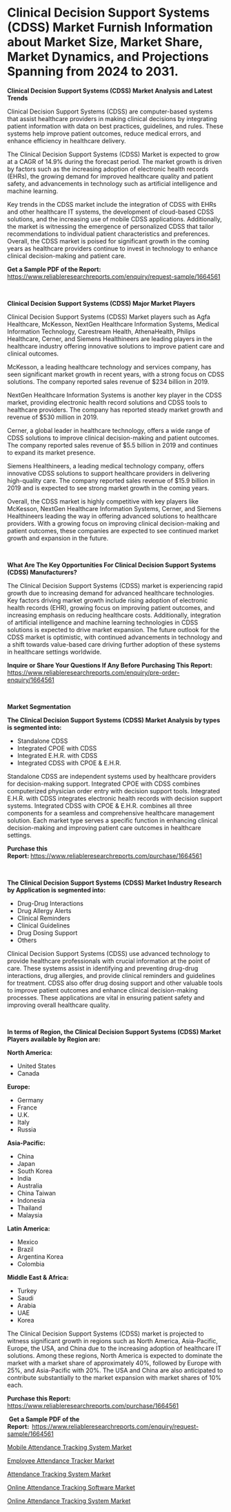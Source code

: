 <p><h1>Clinical Decision Support Systems (CDSS) Market Furnish Information about Market Size, Market Share, Market Dynamics, and Projections Spanning from 2024 to 2031.</h1></p><p><strong>Clinical Decision Support Systems (CDSS) Market Analysis and Latest Trends</strong></p>
<p><p>Clinical Decision Support Systems (CDSS) are computer-based systems that assist healthcare providers in making clinical decisions by integrating patient information with data on best practices, guidelines, and rules. These systems help improve patient outcomes, reduce medical errors, and enhance efficiency in healthcare delivery. </p><p>The Clinical Decision Support Systems (CDSS) Market is expected to grow at a CAGR of 14.9% during the forecast period. The market growth is driven by factors such as the increasing adoption of electronic health records (EHRs), the growing demand for improved healthcare quality and patient safety, and advancements in technology such as artificial intelligence and machine learning. </p><p>Key trends in the CDSS market include the integration of CDSS with EHRs and other healthcare IT systems, the development of cloud-based CDSS solutions, and the increasing use of mobile CDSS applications. Additionally, the market is witnessing the emergence of personalized CDSS that tailor recommendations to individual patient characteristics and preferences. Overall, the CDSS market is poised for significant growth in the coming years as healthcare providers continue to invest in technology to enhance clinical decision-making and patient care.</p></p>
<p><strong>Get a Sample PDF of the Report:&nbsp;</strong> <a href="https://www.reliableresearchreports.com/enquiry/request-sample/1664561">https://www.reliableresearchreports.com/enquiry/request-sample/1664561</a></p>
<p>&nbsp;</p>
<p><strong>Clinical Decision Support Systems (CDSS) Major Market Players</strong></p>
<p><p>Clinical Decision Support Systems (CDSS) Market players such as Agfa Healthcare, McKesson, NextGen Healthcare Information Systems, Medical Information Technology, Carestream Health, AthenaHealth, Philips Healthcare, Cerner, and Siemens Healthineers are leading players in the healthcare industry offering innovative solutions to improve patient care and clinical outcomes.</p><p>McKesson, a leading healthcare technology and services company, has seen significant market growth in recent years, with a strong focus on CDSS solutions. The company reported sales revenue of $234 billion in 2019.</p><p>NextGen Healthcare Information Systems is another key player in the CDSS market, providing electronic health record solutions and CDSS tools to healthcare providers. The company has reported steady market growth and revenue of $530 million in 2019.</p><p>Cerner, a global leader in healthcare technology, offers a wide range of CDSS solutions to improve clinical decision-making and patient outcomes. The company reported sales revenue of $5.5 billion in 2019 and continues to expand its market presence.</p><p>Siemens Healthineers, a leading medical technology company, offers innovative CDSS solutions to support healthcare providers in delivering high-quality care. The company reported sales revenue of $15.9 billion in 2019 and is expected to see strong market growth in the coming years.</p><p>Overall, the CDSS market is highly competitive with key players like McKesson, NextGen Healthcare Information Systems, Cerner, and Siemens Healthineers leading the way in offering advanced solutions to healthcare providers. With a growing focus on improving clinical decision-making and patient outcomes, these companies are expected to see continued market growth and expansion in the future.</p></p>
<p>&nbsp;</p>
<p><strong>What Are The Key Opportunities For Clinical Decision Support Systems (CDSS) Manufacturers?</strong></p>
<p><p>The Clinical Decision Support Systems (CDSS) market is experiencing rapid growth due to increasing demand for advanced healthcare technologies. Key factors driving market growth include rising adoption of electronic health records (EHR), growing focus on improving patient outcomes, and increasing emphasis on reducing healthcare costs. Additionally, integration of artificial intelligence and machine learning technologies in CDSS solutions is expected to drive market expansion. The future outlook for the CDSS market is optimistic, with continued advancements in technology and a shift towards value-based care driving further adoption of these systems in healthcare settings worldwide.</p></p>
<p><strong>Inquire or Share Your Questions If Any Before Purchasing This Report:</strong> <a href="https://www.reliableresearchreports.com/enquiry/pre-order-enquiry/1664561">https://www.reliableresearchreports.com/enquiry/pre-order-enquiry/1664561</a></p>
<p>&nbsp;</p>
<p><strong>Market Segmentation</strong></p>
<p><strong>The Clinical Decision Support Systems (CDSS) Market Analysis by types is segmented into:</strong></p>
<p><ul><li>Standalone CDSS</li><li>Integrated CPOE with CDSS</li><li>Integrated E.H.R. with CDSS</li><li>Integrated CDSS with CPOE & E.H.R.</li></ul></p>
<p><p>Standalone CDSS are independent systems used by healthcare providers for decision-making support. Integrated CPOE with CDSS combines computerized physician order entry with decision support tools. Integrated E.H.R. with CDSS integrates electronic health records with decision support systems. Integrated CDSS with CPOE & E.H.R. combines all three components for a seamless and comprehensive healthcare management solution. Each market type serves a specific function in enhancing clinical decision-making and improving patient care outcomes in healthcare settings.</p></p>
<p><strong>Purchase this Report:&nbsp;</strong><a href="https://www.reliableresearchreports.com/purchase/1664561">https://www.reliableresearchreports.com/purchase/1664561</a></p>
<p>&nbsp;</p>
<p><strong>The Clinical Decision Support Systems (CDSS) Market Industry Research by Application is segmented into:</strong></p>
<p><ul><li>Drug-Drug Interactions</li><li>Drug Allergy Alerts</li><li>Clinical Reminders</li><li>Clinical Guidelines</li><li>Drug Dosing Support</li><li>Others</li></ul></p>
<p><p>Clinical Decision Support Systems (CDSS) use advanced technology to provide healthcare professionals with crucial information at the point of care. These systems assist in identifying and preventing drug-drug interactions, drug allergies, and provide clinical reminders and guidelines for treatment. CDSS also offer drug dosing support and other valuable tools to improve patient outcomes and enhance clinical decision-making processes. These applications are vital in ensuring patient safety and improving overall healthcare quality.</p></p>
<p>&nbsp;</p>
<p><strong>In terms of Region, the Clinical Decision Support Systems (CDSS) Market Players available by Region are:</strong></p>
<p>
    <p> <strong> North America: </strong>
        <ul>
            <li>United States</li>
            <li>Canada</li>
        </ul>
        </p> 
    <p> <strong> Europe: </strong>
        <ul>
            <li>Germany</li>
            <li>France</li>
            <li>U.K.</li>
            <li>Italy</li>
            <li>Russia</li>
        </ul>
        </p> 
    <p> <strong> Asia-Pacific: </strong>
        <ul>
            <li>China</li>
            <li>Japan</li>
            <li>South Korea</li>
            <li>India</li>
            <li>Australia</li>
            <li>China Taiwan</li>
            <li>Indonesia</li>
            <li>Thailand</li>
            <li>Malaysia</li>
        </ul>
        </p> 
    <p> <strong> Latin America: </strong>
        <ul>
            <li>Mexico</li>
            <li>Brazil</li>
            <li>Argentina Korea</li>
            <li>Colombia</li>
        </ul>
        </p> 
    <p> <strong> Middle East & Africa: </strong>
        <ul>
            <li>Turkey</li>
            <li>Saudi</li>
            <li>Arabia</li>
            <li>UAE</li>
            <li>Korea</li>
        </ul>
    </p>
    </p>
<p><p>The Clinical Decision Support Systems (CDSS) market is projected to witness significant growth in regions such as North America, Asia-Pacific, Europe, the USA, and China due to the increasing adoption of healthcare IT solutions. Among these regions, North America is expected to dominate the market with a market share of approximately 40%, followed by Europe with 25%, and Asia-Pacific with 20%. The USA and China are also anticipated to contribute substantially to the market expansion with market shares of 10% each.</p></p>
<p><strong>Purchase this Report: </strong><a href="https://www.reliableresearchreports.com/purchase/1664561">https://www.reliableresearchreports.com/purchase/1664561</a></p>
<p>&nbsp;<strong>Get a Sample PDF of the Report:&nbsp;&nbsp;</strong><a href="https://www.reliableresearchreports.com/enquiry/request-sample/1664561">https://www.reliableresearchreports.com/enquiry/request-sample/1664561</a></p>
<p><strong></strong></p>
<p><p><a href="https://medium.com/p/2cc559a04c6c/edit">Mobile Attendance Tracking System Market</a></p><p><a href="https://medium.com/p/f47a28f388fc/edit">Employee Attendance Tracker Market</a></p><p><a href="https://medium.com/p/0513dfcb3a6b/edit">Attendance Tracking System Market</a></p><p><a href="https://medium.com/p/07c06a3f2e91/edit">Online Attendance Tracking Software Market</a></p><p><a href="https://medium.com/p/c3f6a1529de3/edit">Online Attendance Tracking System Market</a></p></p>